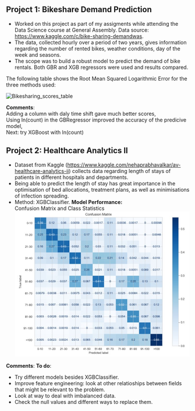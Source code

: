 ## **Project 1: Bikeshare Demand Prediction** ##
- Worked on this project as part of my assigments while attending the Data Science course at General Assembly. Data source: https://www.kaggle.com/c/bike-sharing-demandwas. 
- The data, collected hourly over a period of two years, gives information regarding the number of rented bikes, weather conditions, day of the week and seasons. 
- The scope was to build a robust model to predict the demand of bike rentals. Both GBR and XGB regressors were used and results compared. 

The following table shows the Root Mean Squared Logarithmic Error for the three methods used: 

![Bikesharing_scores_table](https://user-images.githubusercontent.com/68543397/96701656-c0705780-1388-11eb-90a2-d6fe9b542f6f.jpg)

**Comments**:\
Adding a column with daly time shift gave much better scores, \
Using ln(count) in the GBRegressor improved the accuracy of the predicive model,\
Next: try XGBoost with ln(count)

## Project 2: Healthcare Analytics II ##
- Dataset from Kaggle (https://www.kaggle.com/nehaprabhavalkar/av-healthcare-analytics-ii) collects data regarding length of stays of patients in different hospitals and departments.
- Being able to predict the length of stay has great importance in the optimisation of bed allocations, treatment plans, as well as minimisations of infection spreading.
- Method: XGBClassifier.
**Model Performance:** \
Confusion Matrix and Class Statistics
![Healthcare Analytics II - ConfusionMatrix](https://github.com/lisadt/ESProjects/blob/main/Healthcare/ConfusionMatrix_HealthcareAnalyticsII.jpg)

**Comments**: 
**To do**:
- Try different models besides XGBClassifier. 
- Improve feature engineering: look at other relatioships between fields that might be relevant to the problem. 
- Look at way to deal with imbalanced data. 
- Check the null values and different ways to replace them.
